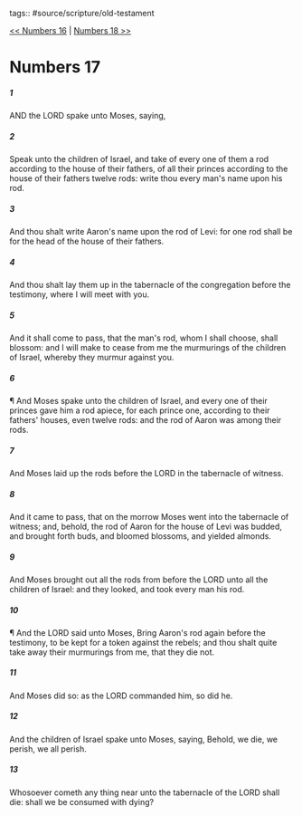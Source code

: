 tags:: #source/scripture/old-testament

[<< Numbers 16](/Old_Testament/04_Numbers/Numbers_16.md) | [Numbers 18 >>](/Old_Testament/04_Numbers/Numbers_18.md)

# Numbers 17

##### 1

AND the LORD spake unto Moses, saying,

##### 2

Speak unto the children of Israel, and take of every one of them a rod according to the house of their fathers, of all their princes according to the house of their fathers twelve rods: write thou every man's name upon his rod.

##### 3

And thou shalt write Aaron's name upon the rod of Levi: for one rod shall be for the head of the house of their fathers.

##### 4

And thou shalt lay them up in the tabernacle of the congregation before the testimony, where I will meet with you.

##### 5

And it shall come to pass, that the man's rod, whom I shall choose, shall blossom: and I will make to cease from me the murmurings of the children of Israel, whereby they murmur against you.

##### 6

¶ And Moses spake unto the children of Israel, and every one of their princes gave him a rod apiece, for each prince one, according to their fathers' houses, even twelve rods: and the rod of Aaron was among their rods.

##### 7

And Moses laid up the rods before the LORD in the tabernacle of witness.

##### 8

And it came to pass, that on the morrow Moses went into the tabernacle of witness; and, behold, the rod of Aaron for the house of Levi was budded, and brought forth buds, and bloomed blossoms, and yielded almonds.

##### 9

And Moses brought out all the rods from before the LORD unto all the children of Israel: and they looked, and took every man his rod.

##### 10

¶ And the LORD said unto Moses, Bring Aaron's rod again before the testimony, to be kept for a token against the rebels; and thou shalt quite take away their murmurings from me, that they die not.

##### 11

And Moses did so: as the LORD commanded him, so did he.

##### 12

And the children of Israel spake unto Moses, saying, Behold, we die, we perish, we all perish.

##### 13

Whosoever cometh any thing near unto the tabernacle of the LORD shall die: shall we be consumed with dying?
